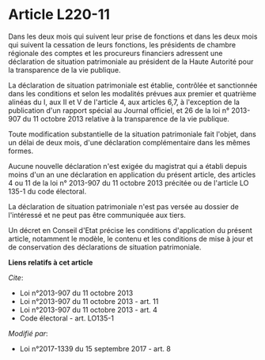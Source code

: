 # Article L220-11

Dans les deux mois qui suivent leur prise de fonctions et dans les deux mois qui suivent la cessation de leurs fonctions, les
présidents de chambre régionale des comptes et les procureurs financiers adressent une déclaration de situation patrimoniale
au président de la Haute Autorité pour la transparence de la vie publique. 

La déclaration de situation patrimoniale est établie, contrôlée et sanctionnée dans les conditions et selon les modalités
prévues aux premier et quatrième alinéas du I, aux II et V de l'article 4, aux articles 6,7, à l'exception de la publication
d'un rapport spécial au Journal officiel, et 26 de la loi n° 2013-907 du 11 octobre 2013 relative à la transparence de la vie
publique. 

Toute modification substantielle de la situation patrimoniale fait l'objet, dans un délai de deux mois, d'une déclaration
complémentaire dans les mêmes formes. 

Aucune nouvelle déclaration n'est exigée du magistrat qui a établi depuis moins  d'un an une déclaration en application du
présent article, des articles 4 ou 11 de la loi n° 2013-907 du 11 octobre 2013 précitée ou de l'article LO 135-1 du code
électoral. 

La déclaration de situation patrimoniale n'est pas versée au dossier de l'intéressé et ne peut pas être communiquée aux
tiers. 

Un décret en Conseil d'Etat précise les conditions d'application du présent article, notamment le modèle, le contenu et les
conditions de mise à jour et de conservation des déclarations de situation patrimoniale.

**Liens relatifs à cet article**

_Cite_:

  - Loi n°2013-907 du 11 octobre 2013
  - Loi n°2013-907 du 11 octobre 2013 - art. 11
  - Loi n°2013-907 du 11 octobre 2013 - art. 4
  - Code électoral - art. LO135-1

_Modifié par_:

  - Loi n°2017-1339 du 15 septembre 2017 - art. 8
